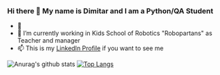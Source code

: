 ### Hi there 👋 My name is Dimitar and I am a Python/QA Student
- 🌱  
- 🔭 I’m currently working in Kids School of Robotics "Robopartans" as Teacher and manager
- 📫 This is my [LinkedIn Profile](https://www.linkedin.com/in/dimitar-tamahkyarov-6a6684186/) if you want to see me

![Anurag's github stats](https://github-readme-stats.vercel.app/api?username=DimitarTamahkyarov) [![Top Langs](https://github-readme-stats.vercel.app/api/top-langs/?username=anuraghazra)](https://github.com/anuraghazra/github-readme-stats)


<!--
**DimitarTamahkyarov/DimitarTamahkyarov** is a ✨ _special_ ✨ repository because its `README.md` (this file) appears on your GitHub profile.

Here are some ideas to get you started:

- 🔭 I’m currently working on ...
- 🌱 I’m currently learning ...
- 👯 I’m looking to collaborate on ...
- 🤔 I’m looking for help with ...
- 💬 Ask me about ...
- 📫 How to reach me: ...
- 😄 Pronouns: ...
- ⚡ Fun fact: ...
-->

